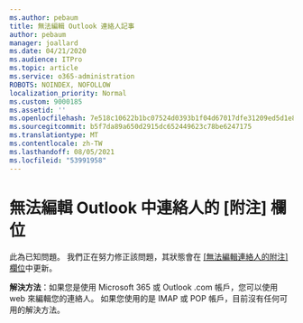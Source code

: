 ```yaml
---
ms.author: pebaum
title: 無法編輯 Outlook 連絡人記事
author: pebaum
manager: joallard
ms.date: 04/21/2020
ms.audience: ITPro
ms.topic: article
ms.service: o365-administration
ROBOTS: NOINDEX, NOFOLLOW
localization_priority: Normal
ms.custom: 9000185
ms.assetid: ''
ms.openlocfilehash: 7e518c10622b1bc07524d0393b1f04d67017dfe31209ed5d1e8283b7fc14917b
ms.sourcegitcommit: b5f7da89a650d2915dc652449623c78be6247175
ms.translationtype: MT
ms.contentlocale: zh-TW
ms.lasthandoff: 08/05/2021
ms.locfileid: "53991958"
---
```

# <a name="cant-edit-the-notes-field-for-a-contact-in-outlook"></a>無法編輯 Outlook 中連絡人的 [附注] 欄位
此為已知問題。 我們正在努力修正該問題，其狀態會在 [[無法編輯連絡人的附注] 欄位](https://support.office.com/article/fb8394ce-04ce-48b5-bae4-be46f77f10fe)中更新。

**解決方法**：如果您是使用 Microsoft 365 或 Outlook .com 帳戶，您可以使用 web 來編輯您的連絡人。 如果您使用的是 IMAP 或 POP 帳戶，目前沒有任何可用的解決方法。